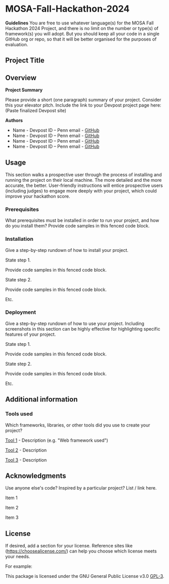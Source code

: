 # MOSA-Fall-Hackathon-2024

**Guidelines**
You are free to use whatever language(s) for the MOSA Fall Hackathon 2024 Project, and there is no limit on the number or type(s) of framework(s) you will adopt. But you should keep all your code in a single GitHub org or repo, so that it will be better organised for the purposes of evaluation.

## **Project Title**

## **Overview**

**Project Summary**

Please provide a short (one paragraph) summary of your project. Consider this your elevator pitch.
Include the link to your Devpost project page here: (Paste finalized Devpost site)

**Authors**

- Name - Devpost ID – Penn email - [GitHub](https://github.com/username)
- Name - Devpost ID – Penn email - [GitHub](https://github.com/username)
- Name - Devpost ID – Penn email - [GitHub](https://github.com/username)
- Name - Devpost ID – Penn email - [GitHub](https://github.com/username)

## **Usage**
This section walks a prospective user through the process of installing and running the project on their local machine. 
The more detailed and the more accurate, the better. User-friendly instructions will entice prospective users (including judges) to engage more deeply with your project, which could improve your hackathon score.

### **Prerequisites** 
What prerequisites must be installed in order to run your project, and how do you install them?
Provide code samples in this fenced code block.

### **Installation**
Give a step-by-step rundown of how to install your project.

State step 1.

Provide code samples in this fenced code block.

State step 2.

Provide code samples in this fenced code block.

Etc.

### **Deployment**
Give a step-by-step rundown of how to use your project. Including screenshots in this section can be highly effective for highlighting specific features of your project.

State step 1. 

Provide code samples in this fenced code block.

State step 2.

Provide code samples in this fenced code block.

Etc.
## **Additional information**

### **Tools used**
Which frameworks, libraries, or other tools did you use to create your project?


[Tool 1](https://maven.apache.org/) - Description (e.g. "Web framework used")

[Tool 2](https://maven.apache.org/)  - Description 

[Tool 3](https://maven.apache.org/) - Description 

## **Acknowledgments**
Use anyone else's code? Inspired by a particular project? List / link here.

Item 1

Item 2

Item 3

## **License**
If desired, add a section for your license. Reference sites like (https://choosealicense.com/) can help you choose which license meets your needs.

For example:

This package is licensed under the GNU General Public License v3.0 [GPL-3](https://choosealicense.com/licenses/gpl-3.0/).
